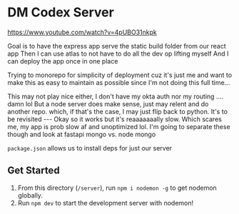 # DM Codex Server

https://www.youtube.com/watch?v=4pUBO31nkpk

Goal is to have the express app serve the static build folder from our react app
Then I can use atlas to not have to do all the dev op lifting myself
And I can deploy the app once in one place

Trying to monorepo for simplicity of deployment cuz it's just me and want to make this as easy to maintain as possible since I'm not doing this full time...

This may not play nice either, I don't have my okta auth nor my routing .... damn lol
But a node server does make sense, just may relent and do another repo. which, if that's the case, I may just flip back to python.
It's to be revisited --- Okay so it works but it's reaaaaaaally slow. Which scares me, my app is prob slow af and unoptimized lol. I'm going to separate these though and look at fastapi mongo vs. node mongo


`package.json` allows us to install deps for just our server

## Get Started

1. From this directory (`/server`), run `npm i nodemon -g` to get nodemon globally.
2. Run `npm dev` to start the development server with nodemon!